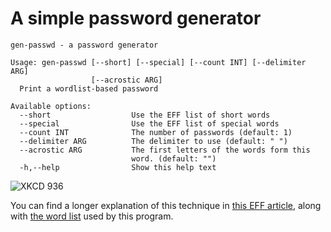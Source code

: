 # A simple password generator

```
gen-passwd - a password generator

Usage: gen-passwd [--short] [--special] [--count INT] [--delimiter ARG]
                  [--acrostic ARG]
  Print a wordlist-based password

Available options:
  --short                  Use the EFF list of short words
  --special                Use the EFF list of special words
  --count INT              The number of passwords (default: 1)
  --delimiter ARG          The delimiter to use (default: " ")
  --acrostic ARG           The first letters of the words form this
                           word. (default: "")
  -h,--help                Show this help text
```

![XKCD 936](https://imgs.xkcd.com/comics/password_strength.png)

You can find a longer explanation of this technique in 
[this EFF article](https://www.eff.org/deeplinks/2016/07/new-wordlists-random-passphrases),
along with [the word list](https://www.eff.org/files/2016/07/18/eff_large_wordlist.txt)
used by this program.
